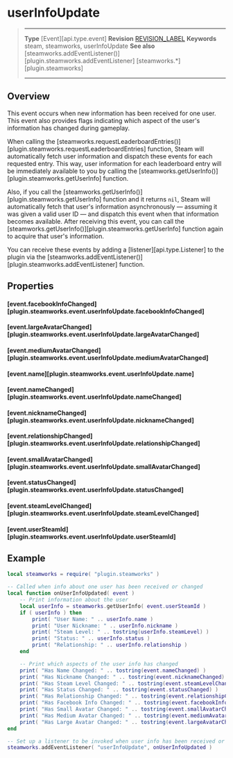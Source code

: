 # userInfoUpdate

> --------------------- ------------------------------------------------------------------------------------------
> __Type__              [Event][api.type.event]
> __Revision__          [REVISION_LABEL](REVISION_URL)
> __Keywords__          steam, steamworks, userInfoUpdate
> __See also__          [steamworks.addEventListener()][plugin.steamworks.addEventListener]
>                       [steamworks.*][plugin.steamworks]
> --------------------- ------------------------------------------------------------------------------------------

## Overview

This event occurs when new information has been received for one user. This event also provides flags indicating which aspect of the user's information has changed during gameplay.

When calling the [steamworks.requestLeaderboardEntries()][plugin.steamworks.requestLeaderboardEntries] function, Steam will automatically fetch user information and dispatch these events for each requested entry. This way, user information for each leaderboard entry will be immediately available to you by calling the [steamworks.getUserInfo()][plugin.steamworks.getUserInfo] function.

Also, if you call the [steamworks.getUserInfo()][plugin.steamworks.getUserInfo] function and it returns `nil`, Steam will automatically fetch that user's information asynchronously&nbsp;&mdash; assuming it was given a valid user&nbsp;ID&nbsp;&mdash; and dispatch this event when that information becomes available. After receiving this event, you can call the [steamworks.getUserInfo()][plugin.steamworks.getUserInfo] function again to acquire that user's information.

You can receive these events by adding a [listener][api.type.Listener] to the plugin via the [steamworks.addEventListener()][plugin.steamworks.addEventListener] function.


## Properties

#### [event.facebookInfoChanged][plugin.steamworks.event.userInfoUpdate.facebookInfoChanged]

#### [event.largeAvatarChanged][plugin.steamworks.event.userInfoUpdate.largeAvatarChanged]

#### [event.mediumAvatarChanged][plugin.steamworks.event.userInfoUpdate.mediumAvatarChanged]

#### [event.name][plugin.steamworks.event.userInfoUpdate.name]

#### [event.nameChanged][plugin.steamworks.event.userInfoUpdate.nameChanged]

#### [event.nicknameChanged][plugin.steamworks.event.userInfoUpdate.nicknameChanged]

#### [event.relationshipChanged][plugin.steamworks.event.userInfoUpdate.relationshipChanged]

#### [event.smallAvatarChanged][plugin.steamworks.event.userInfoUpdate.smallAvatarChanged]

#### [event.statusChanged][plugin.steamworks.event.userInfoUpdate.statusChanged]

#### [event.steamLevelChanged][plugin.steamworks.event.userInfoUpdate.steamLevelChanged]

#### [event.userSteamId][plugin.steamworks.event.userInfoUpdate.userSteamId]


## Example

``````lua
local steamworks = require( "plugin.steamworks" )

-- Called when info about one user has been received or changed
local function onUserInfoUpdated( event )
	-- Print information about the user
	local userInfo = steamworks.getUserInfo( event.userSteamId )
	if ( userInfo ) then
		print( "User Name: " .. userInfo.name )
		print( "User Nickname: " .. userInfo.nickname )
		print( "Steam Level: " .. tostring(userInfo.steamLevel) )
		print( "Status: " .. userInfo.status )
		print( "Relationship: " .. userInfo.relationship )
	end

	-- Print which aspects of the user info has changed
	print( "Has Name Changed: " .. tostring(event.nameChanged) )
	print( "Has Nickname Changed: " .. tostring(event.nicknameChanged) )
	print( "Has Steam Level Changed: " .. tostring(event.steamLevelChanged) )
	print( "Has Status Changed: " .. tostring(event.statusChanged) )
	print( "Has Relationship Changed: " .. tostring(event.relationshipChanged) )
	print( "Has Facebook Info Changed: " .. tostring(event.facebookInfoChanged) )
	print( "Has Small Avatar Changed: " .. tostring(event.smallAvatarChanged) )
	print( "Has Medium Avatar Changed: " .. tostring(event.mediumAvatarChanged) )
	print( "Has Large Avatar Changed: " .. tostring(event.largeAvatarChanged) )
end

-- Set up a listener to be invoked when user info has been received or changed
steamworks.addEventListener( "userInfoUpdate", onUserInfoUpdated )
``````
